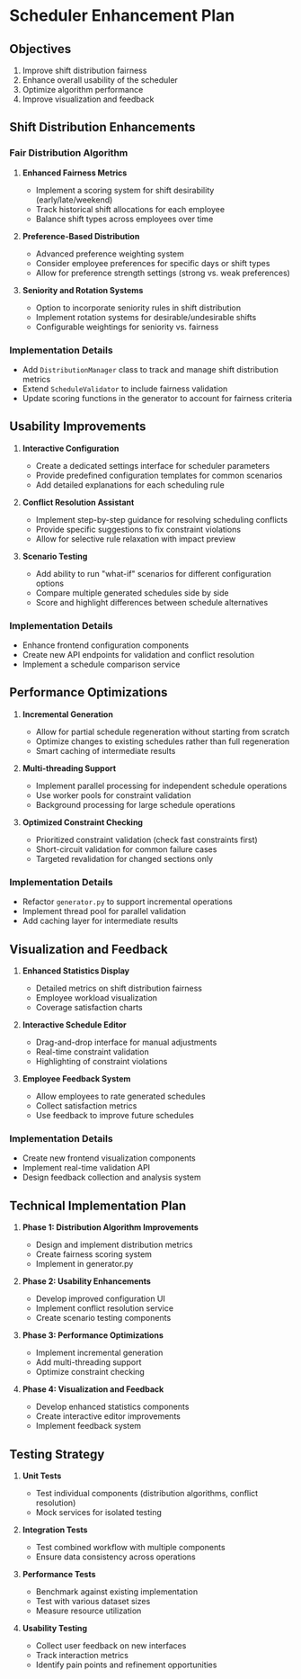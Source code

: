 # Scheduler Enhancement Plan

## Objectives

1. Improve shift distribution fairness
2. Enhance overall usability of the scheduler
3. Optimize algorithm performance 
4. Improve visualization and feedback

## Shift Distribution Enhancements

### Fair Distribution Algorithm

1. **Enhanced Fairness Metrics**
   - Implement a scoring system for shift desirability (early/late/weekend)
   - Track historical shift allocations for each employee
   - Balance shift types across employees over time

2. **Preference-Based Distribution**
   - Advanced preference weighting system
   - Consider employee preferences for specific days or shift types
   - Allow for preference strength settings (strong vs. weak preferences)

3. **Seniority and Rotation Systems**
   - Option to incorporate seniority rules in shift distribution
   - Implement rotation systems for desirable/undesirable shifts
   - Configurable weightings for seniority vs. fairness

### Implementation Details

- Add `DistributionManager` class to track and manage shift distribution metrics
- Extend `ScheduleValidator` to include fairness validation
- Update scoring functions in the generator to account for fairness criteria

## Usability Improvements

1. **Interactive Configuration**
   - Create a dedicated settings interface for scheduler parameters
   - Provide predefined configuration templates for common scenarios
   - Add detailed explanations for each scheduling rule

2. **Conflict Resolution Assistant**
   - Implement step-by-step guidance for resolving scheduling conflicts
   - Provide specific suggestions to fix constraint violations
   - Allow for selective rule relaxation with impact preview

3. **Scenario Testing**
   - Add ability to run "what-if" scenarios for different configuration options
   - Compare multiple generated schedules side by side
   - Score and highlight differences between schedule alternatives

### Implementation Details

- Enhance frontend configuration components
- Create new API endpoints for validation and conflict resolution
- Implement a schedule comparison service

## Performance Optimizations

1. **Incremental Generation**
   - Allow for partial schedule regeneration without starting from scratch
   - Optimize changes to existing schedules rather than full regeneration
   - Smart caching of intermediate results

2. **Multi-threading Support**
   - Implement parallel processing for independent schedule operations
   - Use worker pools for constraint validation
   - Background processing for large schedule operations

3. **Optimized Constraint Checking**
   - Prioritized constraint validation (check fast constraints first)
   - Short-circuit validation for common failure cases
   - Targeted revalidation for changed sections only

### Implementation Details

- Refactor `generator.py` to support incremental operations
- Implement thread pool for parallel validation
- Add caching layer for intermediate results

## Visualization and Feedback

1. **Enhanced Statistics Display**
   - Detailed metrics on shift distribution fairness
   - Employee workload visualization
   - Coverage satisfaction charts

2. **Interactive Schedule Editor**
   - Drag-and-drop interface for manual adjustments
   - Real-time constraint validation
   - Highlighting of constraint violations

3. **Employee Feedback System**
   - Allow employees to rate generated schedules
   - Collect satisfaction metrics
   - Use feedback to improve future schedules

### Implementation Details

- Create new frontend visualization components
- Implement real-time validation API
- Design feedback collection and analysis system

## Technical Implementation Plan

1. **Phase 1: Distribution Algorithm Improvements**
   - Design and implement distribution metrics
   - Create fairness scoring system
   - Implement in generator.py

2. **Phase 2: Usability Enhancements**
   - Develop improved configuration UI
   - Implement conflict resolution service
   - Create scenario testing components

3. **Phase 3: Performance Optimizations**
   - Implement incremental generation
   - Add multi-threading support
   - Optimize constraint checking

4. **Phase 4: Visualization and Feedback**
   - Develop enhanced statistics components
   - Create interactive editor improvements
   - Implement feedback system

## Testing Strategy

1. **Unit Tests**
   - Test individual components (distribution algorithms, conflict resolution)
   - Mock services for isolated testing

2. **Integration Tests**
   - Test combined workflow with multiple components
   - Ensure data consistency across operations

3. **Performance Tests**
   - Benchmark against existing implementation
   - Test with various dataset sizes
   - Measure resource utilization

4. **Usability Testing**
   - Collect user feedback on new interfaces
   - Track interaction metrics
   - Identify pain points and refinement opportunities 